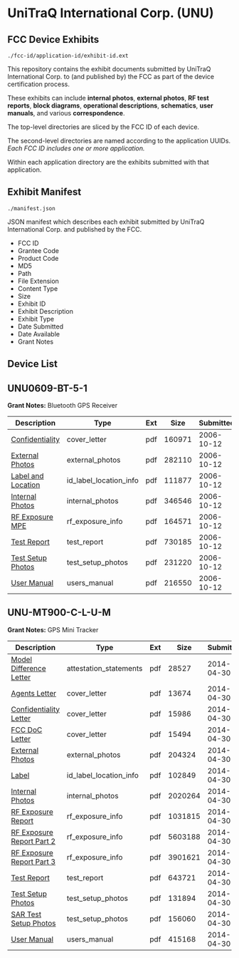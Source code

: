 # UniTraQ International Corp. (UNU)
## FCC Device Exhibits

```
./fcc-id/application-id/exhibit-id.ext
```

This repository contains the exhibit documents submitted by UniTraQ International Corp. to (and published by) the FCC as part of the device certification process.

These exhibits can include **internal photos**, **external photos**, **RF test reports**, **block diagrams**, **operational descriptions**, **schematics**, **user manuals**, and various **correspondence**.

The top-level directories are sliced by the FCC ID of each device.

The second-level directories are named according to the application UUIDs. *Each FCC ID includes one or more application.*

Within each application directory are the exhibits submitted with that application. 

## Exhibit Manifest

```
./manifest.json
```

JSON manifest which describes each exhibit submitted by UniTraQ International Corp. and published by the FCC.

- FCC ID
- Grantee Code
- Product Code
- MD5
- Path
- File Extension
- Content Type
- Size
- Exhibit ID
- Exhibit Description
- Exhibit Type
- Date Submitted
- Date Available
- Grant Notes

## Device List
## UNU0609-BT-5-1
**Grant Notes:** Bluetooth GPS Receiver

| Description | Type | Ext | Size | Submitted | Available |
| ----------- | ---- | --- | ---- | --------- | --------- |
| [Confidentiality](UNU0609-BT-5-1/157ba1c1ca169223262cad459b63324b/714793.pdf) | cover_letter | pdf | 160971 | 2006-10-12 | 2006-10-12 |
| [External Photos](UNU0609-BT-5-1/157ba1c1ca169223262cad459b63324b/714795.pdf) | external_photos | pdf | 282110 | 2006-10-12 | 2006-10-12 |
| [Label and Location](UNU0609-BT-5-1/157ba1c1ca169223262cad459b63324b/714797.pdf) | id_label_location_info | pdf | 111877 | 2006-10-12 | 2006-10-12 |
| [Internal Photos](UNU0609-BT-5-1/157ba1c1ca169223262cad459b63324b/714796.pdf) | internal_photos | pdf | 346546 | 2006-10-12 | 2006-10-12 |
| [RF Exposure MPE](UNU0609-BT-5-1/157ba1c1ca169223262cad459b63324b/714799.pdf) | rf_exposure_info | pdf | 164571 | 2006-10-12 | 2006-10-12 |
| [Test Report](UNU0609-BT-5-1/157ba1c1ca169223262cad459b63324b/714801.pdf) | test_report | pdf | 730185 | 2006-10-12 | 2006-10-12 |
| [Test Setup Photos](UNU0609-BT-5-1/157ba1c1ca169223262cad459b63324b/714802.pdf) | test_setup_photos | pdf | 231220 | 2006-10-12 | 2006-10-12 |
| [User Manual](UNU0609-BT-5-1/157ba1c1ca169223262cad459b63324b/714803.pdf) | users_manual | pdf | 216550 | 2006-10-12 | 2006-10-12 |
## UNU-MT900-C-L-U-M
**Grant Notes:** GPS Mini Tracker

| Description | Type | Ext | Size | Submitted | Available |
| ----------- | ---- | --- | ---- | --------- | --------- |
| [Model Difference Letter](UNU-MT900-C-L-U-M/36d45e6a59c38d312a1fab324c13174a/2256021.pdf) | attestation_statements | pdf | 28527 | 2014-04-30 | 2014-04-30 |
| [Agents Letter](UNU-MT900-C-L-U-M/36d45e6a59c38d312a1fab324c13174a/2256045.pdf) | cover_letter | pdf | 13674 | 2014-04-30 | 2014-04-30 |
| [Confidentiality Letter](UNU-MT900-C-L-U-M/36d45e6a59c38d312a1fab324c13174a/2256046.pdf) | cover_letter | pdf | 15986 | 2014-04-30 | 2014-04-30 |
| [FCC DoC Letter](UNU-MT900-C-L-U-M/36d45e6a59c38d312a1fab324c13174a/2256047.pdf) | cover_letter | pdf | 15494 | 2014-04-30 | 2014-04-30 |
| [External Photos](UNU-MT900-C-L-U-M/36d45e6a59c38d312a1fab324c13174a/2256022.pdf) | external_photos | pdf | 204324 | 2014-04-30 | 2014-04-30 |
| [Label](UNU-MT900-C-L-U-M/36d45e6a59c38d312a1fab324c13174a/2256020.pdf) | id_label_location_info | pdf | 102849 | 2014-04-30 | 2014-04-30 |
| [Internal Photos](UNU-MT900-C-L-U-M/36d45e6a59c38d312a1fab324c13174a/2256029.pdf) | internal_photos | pdf | 2020264 | 2014-04-30 | 2014-04-30 |
| [RF Exposure Report](UNU-MT900-C-L-U-M/36d45e6a59c38d312a1fab324c13174a/2256040.pdf) | rf_exposure_info | pdf | 1031815 | 2014-04-30 | 2014-04-30 |
| [RF Exposure Report Part 2](UNU-MT900-C-L-U-M/36d45e6a59c38d312a1fab324c13174a/2256041.pdf) | rf_exposure_info | pdf | 5603188 | 2014-04-30 | 2014-04-30 |
| [RF Exposure Report Part 3](UNU-MT900-C-L-U-M/36d45e6a59c38d312a1fab324c13174a/2256042.pdf) | rf_exposure_info | pdf | 3901621 | 2014-04-30 | 2014-04-30 |
| [Test Report](UNU-MT900-C-L-U-M/36d45e6a59c38d312a1fab324c13174a/2256025.pdf) | test_report | pdf | 643721 | 2014-04-30 | 2014-04-30 |
| [Test Setup Photos](UNU-MT900-C-L-U-M/36d45e6a59c38d312a1fab324c13174a/2256026.pdf) | test_setup_photos | pdf | 131894 | 2014-04-30 | 2014-04-30 |
| [SAR Test Setup Photos](UNU-MT900-C-L-U-M/36d45e6a59c38d312a1fab324c13174a/2256027.pdf) | test_setup_photos | pdf | 156060 | 2014-04-30 | 2014-04-30 |
| [User Manual](UNU-MT900-C-L-U-M/36d45e6a59c38d312a1fab324c13174a/2256028.pdf) | users_manual | pdf | 415168 | 2014-04-30 | 2014-04-30 |
